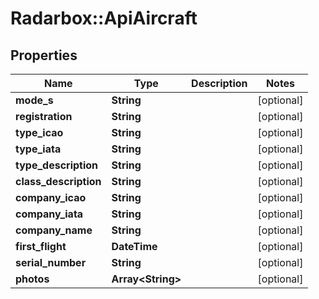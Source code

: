 # Radarbox::ApiAircraft

## Properties
Name | Type | Description | Notes
------------ | ------------- | ------------- | -------------
**mode_s** | **String** |  | [optional] 
**registration** | **String** |  | [optional] 
**type_icao** | **String** |  | [optional] 
**type_iata** | **String** |  | [optional] 
**type_description** | **String** |  | [optional] 
**class_description** | **String** |  | [optional] 
**company_icao** | **String** |  | [optional] 
**company_iata** | **String** |  | [optional] 
**company_name** | **String** |  | [optional] 
**first_flight** | **DateTime** |  | [optional] 
**serial_number** | **String** |  | [optional] 
**photos** | **Array&lt;String&gt;** |  | [optional] 

